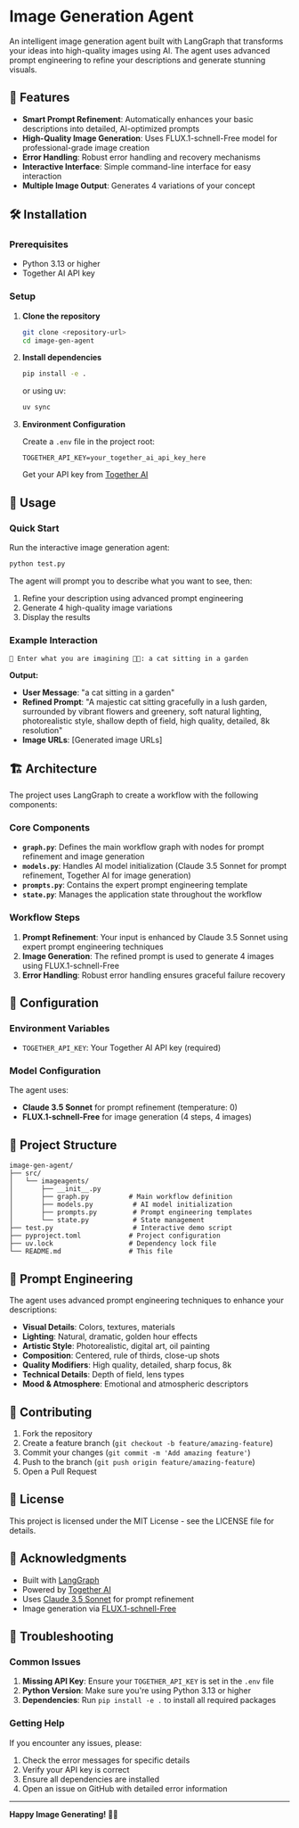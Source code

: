 # Image Generation Agent

An intelligent image generation agent built with LangGraph that transforms your ideas into high-quality images using AI. The agent uses advanced prompt engineering to refine your descriptions and generate stunning visuals.

## 🚀 Features

- **Smart Prompt Refinement**: Automatically enhances your basic descriptions into detailed, AI-optimized prompts
- **High-Quality Image Generation**: Uses FLUX.1-schnell-Free model for professional-grade image creation
- **Error Handling**: Robust error handling and recovery mechanisms
- **Interactive Interface**: Simple command-line interface for easy interaction
- **Multiple Image Output**: Generates 4 variations of your concept

## 🛠️ Installation

### Prerequisites

- Python 3.13 or higher
- Together AI API key

### Setup

1. **Clone the repository**
   ```bash
   git clone <repository-url>
   cd image-gen-agent
   ```

2. **Install dependencies**
   ```bash
   pip install -e .
   ```
   or using uv:
   ```bash
   uv sync
   ```

3. **Environment Configuration**
   
   Create a `.env` file in the project root:
   ```env
   TOGETHER_API_KEY=your_together_ai_api_key_here
   ```

   Get your API key from [Together AI](https://together.ai/)

## 🎯 Usage

### Quick Start

Run the interactive image generation agent:

```bash
python test.py
```

The agent will prompt you to describe what you want to see, then:
1. Refine your description using advanced prompt engineering
2. Generate 4 high-quality image variations
3. Display the results

### Example Interaction

```
💭 Enter what you are imagining 🧠✨: a cat sitting in a garden
```

**Output:**
- **User Message**: "a cat sitting in a garden"
- **Refined Prompt**: "A majestic cat sitting gracefully in a lush garden, surrounded by vibrant flowers and greenery, soft natural lighting, photorealistic style, shallow depth of field, high quality, detailed, 8k resolution"
- **Image URLs**: [Generated image URLs]

## 🏗️ Architecture

The project uses LangGraph to create a workflow with the following components:

### Core Components

- **`graph.py`**: Defines the main workflow graph with nodes for prompt refinement and image generation
- **`models.py`**: Handles AI model initialization (Claude 3.5 Sonnet for prompt refinement, Together AI for image generation)
- **`prompts.py`**: Contains the expert prompt engineering template
- **`state.py`**: Manages the application state throughout the workflow

### Workflow Steps

1. **Prompt Refinement**: Your input is enhanced by Claude 3.5 Sonnet using expert prompt engineering techniques
2. **Image Generation**: The refined prompt is used to generate 4 images using FLUX.1-schnell-Free
3. **Error Handling**: Robust error handling ensures graceful failure recovery

## 🔧 Configuration

### Environment Variables

- `TOGETHER_API_KEY`: Your Together AI API key (required)

### Model Configuration

The agent uses:
- **Claude 3.5 Sonnet** for prompt refinement (temperature: 0)
- **FLUX.1-schnell-Free** for image generation (4 steps, 4 images)

## 📁 Project Structure

```
image-gen-agent/
├── src/
│   └── imageagents/
│       ├── __init__.py
│       ├── graph.py          # Main workflow definition
│       ├── models.py          # AI model initialization
│       ├── prompts.py         # Prompt engineering templates
│       └── state.py           # State management
├── test.py                    # Interactive demo script
├── pyproject.toml            # Project configuration
├── uv.lock                   # Dependency lock file
└── README.md                 # This file
```

## 🎨 Prompt Engineering

The agent uses advanced prompt engineering techniques to enhance your descriptions:

- **Visual Details**: Colors, textures, materials
- **Lighting**: Natural, dramatic, golden hour effects
- **Artistic Style**: Photorealistic, digital art, oil painting
- **Composition**: Centered, rule of thirds, close-up shots
- **Quality Modifiers**: High quality, detailed, sharp focus, 8k
- **Technical Details**: Depth of field, lens types
- **Mood & Atmosphere**: Emotional and atmospheric descriptors

## 🤝 Contributing

1. Fork the repository
2. Create a feature branch (`git checkout -b feature/amazing-feature`)
3. Commit your changes (`git commit -m 'Add amazing feature'`)
4. Push to the branch (`git push origin feature/amazing-feature`)
5. Open a Pull Request

## 📄 License

This project is licensed under the MIT License - see the LICENSE file for details.

## 🙏 Acknowledgments

- Built with [LangGraph](https://github.com/langchain-ai/langgraph)
- Powered by [Together AI](https://together.ai/)
- Uses [Claude 3.5 Sonnet](https://www.anthropic.com/claude) for prompt refinement
- Image generation via [FLUX.1-schnell-Free](https://huggingface.co/black-forest-labs/FLUX.1-schnell-Free)

## 🐛 Troubleshooting

### Common Issues

1. **Missing API Key**: Ensure your `TOGETHER_API_KEY` is set in the `.env` file
2. **Python Version**: Make sure you're using Python 3.13 or higher
3. **Dependencies**: Run `pip install -e .` to install all required packages

### Getting Help

If you encounter any issues, please:
1. Check the error messages for specific details
2. Verify your API key is correct
3. Ensure all dependencies are installed
4. Open an issue on GitHub with detailed error information

---

**Happy Image Generating! 🎨✨**
